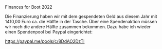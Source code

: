 Finances for Boot 2022

Die Finanzierung haben wir mit dem gespendeten Geld aus diesem Jahr mit 1410,00 Euro ca. die Hälfte in der Tasche. Über eine Spendenaktion müssen wir noch die andere Hälfte zusammen bekommen. Dazu habe ich wieder einen Spendenpool bei Paypal eingerichtet:

https://paypal.me/pools/c/8DdAO2DzTl
